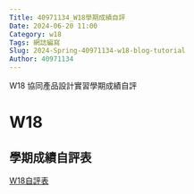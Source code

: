 ```yaml
---
Title: 40971134_W18學期成績自評
Date: 2024-06-20 11:00
Category: w18
Tags: 網誌編寫
Slug: 2024-Spring-40971134-w18-blog-tutorial
Author: 40971134
---
```


W18 協同產品設計實習學期成績自評

<!-- PELICAN_END_SUMMARY -->

# W18
## 學期成績自評表
<a href="https://docs.google.com/forms/d/e/1FAIpQLSeZ7TIX-xxan5zNdp62X_a34qQBg29fBv4HkhkM1WXw_v4bgw/viewform">W18自評表</a>